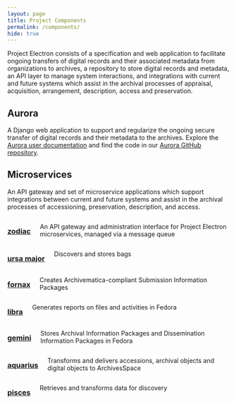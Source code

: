 ```yaml
---
layout: page
title: Project Components
permalink: /components/
hide: true
---
```


Project Electron consists of a specification and web application to facilitate ongoing transfers of digital records and their associated metadata from organizations to archives, a repository to store digital records and metadata, an API layer to manage system interactions, and integrations with current and future systems which assist in the archival processes of appraisal, acquisition, arrangement, description, access and preservation.

## Aurora
A Django web application to support and regularize the ongoing secure transfer of digital records
and their metadata to the archives. Explore the [Aurora user documentation](https://docs.rockarch.org/aurora/) and find the code in our [Aurora GitHub repository](https://github.com/RockefellerArchiveCenter/aurora).

## Microservices
An API gateway and set of microservice applications which support integrations between current and future systems and assist in the archival
processes of accessioning, preservation, description, and access.

<div class="container">
  <div class= "six columns card">
    <h3>
      <a href="https://github.com/RockefellerArchiveCenter/zodiac">zodiac</a>
    </h3>
    <p>An API gateway and administration interface for Project Electron microservices, managed via a message queue</p>
  </div>
</div>

<div class="container">
  <div class= "four columns card">
    <h3>
      <a href="https://github.com/RockefellerArchiveCenter/ursa-major">ursa major</a>
    </h3>
    <p>Discovers and stores bags</p>
  </div>

  <div class= "four columns card">
    <h3>
      <a href="https://github.com/RockefellerArchiveCenter/fornax">fornax</a>
    </h3>
    <p>Creates Archivematica-compliant Submission Information Packages</p>
  </div>

  <div class= "four columns card">
    <h3>
      <a href="https://github.com/RockefellerArchiveCenter/libra">libra</a>
    </h3>
    <p>Generates reports on files and activities in Fedora</p>
  </div>
</div>

<div class="container">
  <div class= "four columns card">
    <h3>
      <a href="https://github.com/RockefellerArchiveCenter/gemini">gemini</a>
    </h3>
    <p>Stores Archival Information Packages and Dissemination Information Packages in Fedora</p>
  </div>

  <div class= "four columns card">
    <h3>
      <a href="https://github.com/RockefellerArchiveCenter/aquarius">aquarius</a>
    </h3>
    <p>Transforms and delivers accessions, archival objects and digital objects to ArchivesSpace</p>
  </div>

  <div class= "four columns card">
    <h3>
      <a href="https://github.com/RockefellerArchiveCenter/pisces">pisces</a>
    </h3>
    <p>Retrieves and transforms data for discovery</p>
  </div>
</div>
